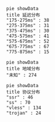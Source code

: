 
```mermaid
pie showData
title 延迟分布
"175-275ms" : 38
"275-375ms" : 31
"375-475ms" : 30
"475-575ms" : 41
"575-675ms" : 52
"675-775ms" : 67
"775-875ms" : 15
```
```mermaid
pie showData
title 地域分布
"未知" : 274
```
```mermaid
pie showData
title 协议分布
"ssr" : 46
"ss" : 70
"vless" : 134
"trojan" : 24
```
